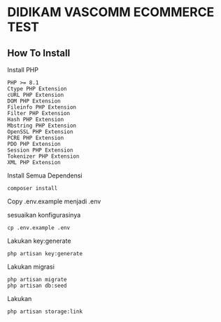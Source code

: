 
# DIDIKAM VASCOMM ECOMMERCE TEST

## How To Install
Install PHP
```
PHP >= 8.1
Ctype PHP Extension
cURL PHP Extension
DOM PHP Extension
Fileinfo PHP Extension
Filter PHP Extension
Hash PHP Extension
Mbstring PHP Extension
OpenSSL PHP Extension
PCRE PHP Extension
PDO PHP Extension
Session PHP Extension
Tokenizer PHP Extension
XML PHP Extension
```
Install Semua Dependensi
```
composer install
```
Copy .env.example menjadi .env

sesuaikan konfigurasinya
```
cp .env.example .env
```
Lakukan key:generate
```
php artisan key:generate
```
Lakukan migrasi
```
php artisan migrate
php artisan db:seed
```
Lakukan
```
php artisan storage:link
```